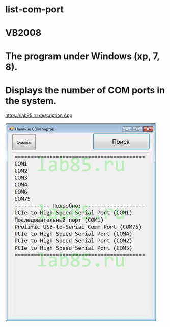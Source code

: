 # list-com-port
# VB2008
# The program under Windows (xp, 7, 8).
# Displays the number of COM ports in the system.

[https://lab85.ru description App](https://lab85.ru/index.php/laboratoriya-stati/22-utilita-dlya-opredeleniya-kolichestva-com-portov-na-pk-os-windows)

<img src="./img/list-com-port.jpg" width="475">
